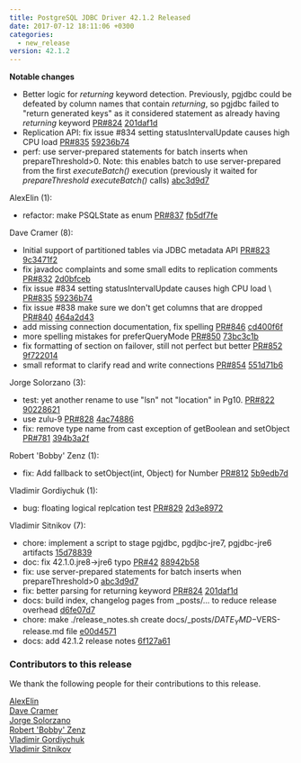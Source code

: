 ```yaml
---
title: PostgreSQL JDBC Driver 42.1.2 Released
date: 2017-07-12 18:11:06 +0300
categories:
  - new_release
version: 42.1.2
---
```

**Notable changes**

* Better logic for *returning* keyword detection. Previously, pgjdbc could be defeated by column names that contain *returning*, so pgjdbc failed to "return generated keys" as it considered statement as already having *returning* keyword [PR#824](https://github.com/pgjdbc/pgjdbc/pull/824) [201daf1d](https://github.com/pgjdbc/pgjdbc/commit/201daf1dc916bbc35e2bbec961aebfd1b1e30bfc) 
* Replication API: fix issue #834 setting statusIntervalUpdate causes high CPU load [PR#835](https://github.com/pgjdbc/pgjdbc/pull/835) [59236b74](https://github.com/pgjdbc/pgjdbc/commit/59236b74acdd400d9d91d3eb2bb07d70b15392e5)
* perf: use server-prepared statements for batch inserts when prepareThreshold>0. Note: this enables batch to use server-prepared from the first *executeBatch()* execution (previously it waited for *prepareThreshold* *executeBatch()* calls)  [abc3d9d7](https://github.com/pgjdbc/pgjdbc/commit/abc3d9d7f34a001322fbbe53f25d5e77a33a667f)

<!--more-->

AlexElin (1):

* refactor: make PSQLState as enum [PR#837](https://github.com/pgjdbc/pgjdbc/pull/837) [fb5df7fe](https://github.com/pgjdbc/pgjdbc/commit/fb5df7fee1d3568356e680c6ac5a62336ec7bf6e)

Dave Cramer (8):

* Initial support of partitioned tables via JDBC metadata API [PR#823](https://github.com/pgjdbc/pgjdbc/pull/823) [9c3471f2](https://github.com/pgjdbc/pgjdbc/commit/9c3471f21f6ac9cf1a5e5700115ac7d0d55e0ad9)
* fix javadoc complaints and some small edits to replication comments [PR#832](https://github.com/pgjdbc/pgjdbc/pull/832) [2d0bfceb](https://github.com/pgjdbc/pgjdbc/commit/2d0bfcebb0641ddb73d9297e6211f75537238b15)
* fix issue #834 setting statusIntervalUpdate causes high CPU load \ [PR#835](https://github.com/pgjdbc/pgjdbc/pull/835) [59236b74](https://github.com/pgjdbc/pgjdbc/commit/59236b74acdd400d9d91d3eb2bb07d70b15392e5)
* fix issue #838 make sure we don't get columns that are dropped [PR#840](https://github.com/pgjdbc/pgjdbc/pull/840) [464a2d43](https://github.com/pgjdbc/pgjdbc/commit/464a2d43519004174f1b530a595ee0ad9ffda870)
* add missing connection documentation, fix spelling [PR#846](https://github.com/pgjdbc/pgjdbc/pull/846) [cd400f6f](https://github.com/pgjdbc/pgjdbc/commit/cd400f6f39d3c062fc94fa97b33b4d272a829a24)
* more spelling mistakes for preferQueryMode [PR#850](https://github.com/pgjdbc/pgjdbc/pull/850) [73bc3c1b](https://github.com/pgjdbc/pgjdbc/commit/73bc3c1b7acda676f366631ff7e28f09a3399f37)
* fix formatting of section on failover, still not perfect but better [PR#852](https://github.com/pgjdbc/pgjdbc/pull/852) [9f722014](https://github.com/pgjdbc/pgjdbc/commit/9f72201458d1ce0837e9525d947dcea2828b9475)
* small reformat to clarify read and write connections [PR#854](https://github.com/pgjdbc/pgjdbc/pull/854) [551d71b6](https://github.com/pgjdbc/pgjdbc/commit/551d71b6a513c223d8d8d8d75afbe8b5d42ce783)

Jorge Solorzano (3):

* test: yet another rename to use "lsn" not "location" in Pg10. [PR#822](https://github.com/pgjdbc/pgjdbc/pull/822) [90228621](https://github.com/pgjdbc/pgjdbc/commit/902286212df19b1eda9310c4174756786ad249c7)
* use zulu-9 [PR#828](https://github.com/pgjdbc/pgjdbc/pull/828) [4ac74886](https://github.com/pgjdbc/pgjdbc/commit/4ac74886e54e7689035be00c417a536717a45318)
* fix: remove type name from cast exception of getBoolean and setObject [PR#781](https://github.com/pgjdbc/pgjdbc/pull/781) [394b3a2f](https://github.com/pgjdbc/pgjdbc/commit/394b3a2f4d93e9ca701d8c31b4b66fa25fca8945)

Robert 'Bobby' Zenz (1):

* fix: Add fallback to setObject(int, Object) for Number [PR#812](https://github.com/pgjdbc/pgjdbc/pull/812) [5b9edb7d](https://github.com/pgjdbc/pgjdbc/commit/5b9edb7dfb1b281bffedf7c9f2583f2df354c0ea)

Vladimir Gordiychuk (1):

* bug: floating logical replcation test [PR#829](https://github.com/pgjdbc/pgjdbc/pull/829) [2d3e8972](https://github.com/pgjdbc/pgjdbc/commit/2d3e8972a0b34106a8b7426619cabf852c38ddaa)

Vladimir Sitnikov (7):

* chore: implement a script to stage pgjdbc, pgdjbc-jre7, pgjdbc-jre6 artifacts [15d78839](https://github.com/pgjdbc/pgjdbc/commit/15d7883987d2de4b662aa8cd81c6de5be0257153)
* doc: fix 42.1.0.jre8->jre6 typo [PR#42](https://github.com/pgjdbc/pgjdbc/pull/42) [88942b58](https://github.com/pgjdbc/pgjdbc/commit/88942b58637afbea16102a6a77d922914fd27562)
* fix: use server-prepared statements for batch inserts when prepareThreshold>0 [abc3d9d7](https://github.com/pgjdbc/pgjdbc/commit/abc3d9d7f34a001322fbbe53f25d5e77a33a667f)
* fix: better parsing for returning keyword [PR#824](https://github.com/pgjdbc/pgjdbc/pull/824) [201daf1d](https://github.com/pgjdbc/pgjdbc/commit/201daf1dc916bbc35e2bbec961aebfd1b1e30bfc)
* docs: build index, changelog pages from _posts/... to reduce release overhead [d6fe07d7](https://github.com/pgjdbc/pgjdbc/commit/d6fe07d7bb613d7b8fb06ace64b9b37d3f23bbfe)
* chore: make ./release_notes.sh create docs/_posts/$DATE_YMD-$VERS-release.md file [e00d4571](https://github.com/pgjdbc/pgjdbc/commit/e00d4571bb6ca24c8f93956b59fd1c9a14131394)
* docs: add 42.1.2 release notes [6f127a61](https://github.com/pgjdbc/pgjdbc/commit/6f127a61eed5317133ea80f0a06f9441b170a17a)

<a name="contributors_42.1.2"></a>
### Contributors to this release

We thank the following people for their contributions to this release.

[AlexElin](https://github.com/AlexElin)  
[Dave Cramer](davec@postgresintl.com)  
[Jorge Solorzano](https://github.com/jorsol)  
[Robert 'Bobby' Zenz](https://github.com/RobertZenz)  
[Vladimir Gordiychuk](https://github.com/Gordiychuk)  
[Vladimir Sitnikov](https://github.com/vlsi)  
